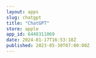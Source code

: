 ```yaml
---
layout: apps
slug: chatgpt
title: "ChatGPT"
store: apple
app_id: 6448311069
date: 2024-01-17T16:53:18Z
published: 2023-05-30T07:00:00Z
---
```

